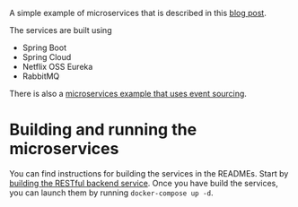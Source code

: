 A simple example of microservices that is described in this [blog post](http://plainoldobjects.com/2014/11/16/deploying-spring-boot-based-microservices-with-docker/).

The services are built using

* Spring Boot
* Spring Cloud
* Netflix OSS Eureka
* RabbitMQ

There is also a [microservices example that uses event sourcing](https://github.com/cer/event-sourcing-examples).

Building and running the microservices
===

You can find instructions for building the services in the READMEs.
Start by [building the RESTful backend service](spring-boot-restful-service).
Once you have build the services, you can launch them by running `docker-compose up -d`.

